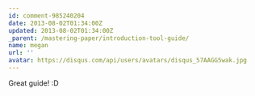 ```yaml
---
id: comment-985240204
date: 2013-08-02T01:34:00Z
updated: 2013-08-02T01:34:00Z
_parent: /mastering-paper/introduction-tool-guide/
name: megan
url: ''
avatar: https://disqus.com/api/users/avatars/disqus_57AAGG5wak.jpg
---
```


Great guide! :D
